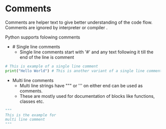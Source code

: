 # Comments

Comments are helper text to give better understanding of the code flow.
Comments are ignored by interpreter or compiler .

Python supports folowing comments
- \# Single line comments
  - Single line comments start with '#' and any text following it till the end of the line is comment
```python
# This is example of a single line comment
print("Hello World") # This is another variant of a single line comment
```

- Multi line comments
  - Multi line strings have """ or ''' on either end can be used as comments.
  - These are mostly used for documentation of blocks like functions, classes etc.

```python
"""
This is the example for 
multi line comment
"""
```

